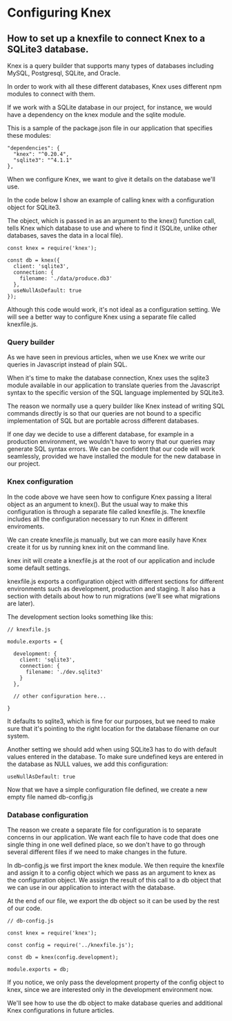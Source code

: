 # Configuring Knex
## How to set up a knexfile to connect Knex to a SQLite3 database.

Knex is a query builder that supports many types of databases including MySQL, Postgresql, SQLite, and Oracle.

In order to work with all these different databases, Knex uses different npm modules to connect with them.

If we work with a SQLite database in our project, for instance, we would have a dependency on the knex module and the sqlite module.

This is a sample of the package.json file in our application that specifies these modules:

```
"dependencies": {
  "knex": "^0.20.4",
  "sqlite3": "^4.1.1"
},
```

When we configure Knex, we want to give it details on the database we'll use.

In the code below I show an example of calling knex with a configuration object for SQLite3. 

The object, which is passed in as an argument to the knex() function call, tells Knex which database to use and where to find it (SQLite, unlike other databases, saves the data in a local file).


```
const knex = require('knex');

const db = knex({
  client: 'sqlite3',
  connection: {
    filename: './data/produce.db3'
  },
  useNullAsDefault: true
});
```

Although this code would work, it's not ideal as a configuration setting. We will see a better way to configure Knex using a separate file called knexfile.js.

### Query builder

As we have seen in previous articles, when we use Knex we write our queries in Javascript instead of plain SQL.

When it's time to make the database connection, Knex uses the sqlite3 module available in our application to translate queries from the Javascript syntax to the specific version of the SQL language implemented by SQLite3.

The reason we normally use a query builder like Knex instead of writing SQL commands directly is so that our queries are not bound to a specific implementation of SQL but are portable across different databases.  

If one day we decide to use a different database, for example in a production environment, we wouldn't have to worry that our queries may generate SQL syntax errors.
We can be confident that our code will work seamlessly, provided we have installed the module for the new database in our project.


### Knex configuration

In the code above we have seen how to configure Knex passing a literal object as an argument to knex(). But the usual way to make this configuration is through a separate file called knexfile.js. The knexfile includes all the configuration necessary to run Knex in different enviroments.

We can create knexfile.js manually, but we can more easily have Knex create it for us by running knex init on the command line.

knex init will create a knexfile.js at the root of our application and include some default settings.

knexfile.js exports a configuration object with different sections for different environments such as development, production and staging. It also has a section with details about how to run migrations (we'll see what migrations are later).

The development section looks something like this:

```
// knexfile.js

module.exports = {

  development: {
    client: 'sqlite3',
    connection: {
      filename: './dev.sqlite3'
    }
  },

  // other configuration here...

}
```

It defaults to sqlite3, which is fine for our purposes, but we need to make sure that it's pointing to the right location for the database filename on our system.

Another setting we should add when using SQLite3 has to do with default values entered in the database. To make sure undefined keys are entered in the database as NULL values, we add this configuration:

```
useNullAsDefault: true
```

Now that we have a simple configuration file defined, we create a new empty file named db-config.js


### Database configuration

The reason we create a separate file for configuration is to separate concerns in our application.
We want each file to have code that does one single thing in one well defined place, so we don't have to go through several different files if we need to make changes in the future.


In db-config.js we first import the knex module.
We then require the knexfile and assign it to a config object which we pass as an argument to knex as the configuration object.
We assign the result of this call to a db object that we can use in our application to interact with the database.

At the end of our file, we export the db object so it can be used by the rest of our code.

```
// db-config.js

const knex = require('knex');

const config = require('../knexfile.js');

const db = knex(config.development);

module.exports = db;
```

If you notice, we only pass the development property of the config object to knex, since we are interested only in the development environment now.

We'll see how to use the db object to make database queries and additional Knex configurations in future articles.

